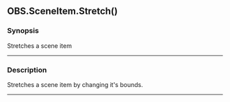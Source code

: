 OBS.SceneItem.Stretch()
-----------------------

### Synopsis
Stretches a scene item

---

### Description

Stretches a scene item by changing it's bounds.

---

